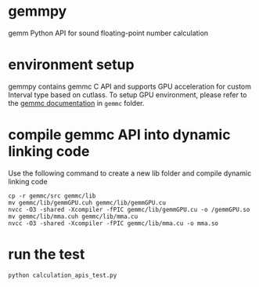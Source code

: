 # gemmpy

gemm Python API for sound floating-point number calculation

# environment setup

gemmpy contains gemmc C API and supports GPU acceleration for custom Interval type based on cutlass. To setup GPU environment, please refer to the [gemmc documentation](https://github.com/ender8848/cuda-playground/tree/main/gemmc#readme) in ```gemmc``` folder. 

# compile gemmc API into dynamic linking code

Use the following command to create a new lib folder and compile dynamic linking code

```
cp -r gemmc/src gemmc/lib
mv gemmc/lib/gemmGPU.cuh gemmc/lib/gemmGPU.cu
nvcc -O3 -shared -Xcompiler -fPIC gemmc/lib/gemmGPU.cu -o /gemmGPU.so
mv gemmc/lib/mma.cuh gemmc/lib/mma.cu
nvcc -O3 -shared -Xcompiler -fPIC gemmc/lib/mma.cu -o mma.so
```

# run the test

```
python calculation_apis_test.py
```